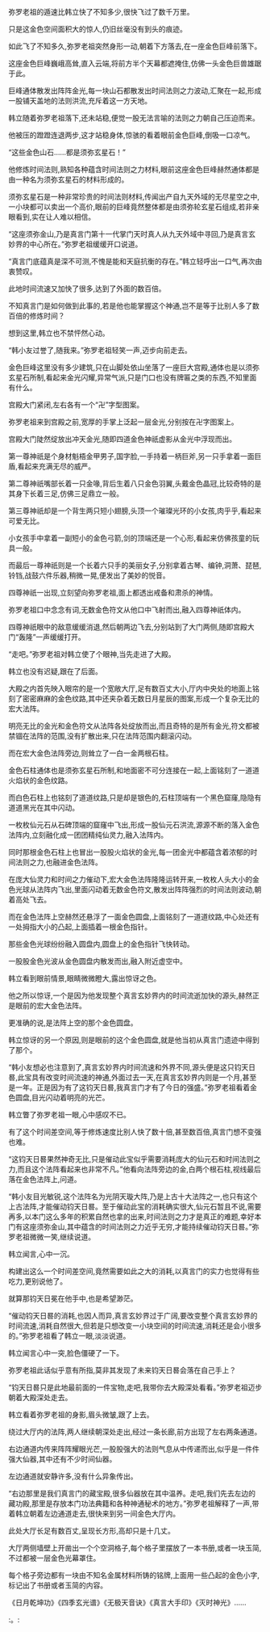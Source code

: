 
弥罗老祖的遁速比韩立快了不知多少,很快飞过了数千万里。

只是这金色空间面积大的惊人,仍旧丝毫没有到头的痕迹。

如此飞了不知多久,弥罗老祖突然身形一动,朝着下方落去,在一座金色巨峰前落下。

这座金色巨峰巍峨高耸,直入云端,将前方半个天幕都遮掩住,仿佛一头金色巨兽雄踞于此。

巨峰通体散发出阵阵金光,每一块山石都散发出时间法则之力波动,汇聚在一起,形成一股铺天盖地的法则洪流,充斥着这一方天地。

韩立随着弥罗老祖落下,还未站稳,便觉一股无法言喻的法则之力朝自己压迫而来。

他被压的蹬蹬连退两步,这才站稳身体,惊骇的看着眼前金色巨峰,倒吸一口凉气。

“这些金色山石……都是须弥玄星石！”

他修炼时间法则,熟知各种蕴含时间法则之力材料,眼前这座金色巨峰赫然通体都是由一种名为须弥玄星石的材料形成的。

须弥玄星石是一种非常珍贵的时间法则材料,传闻出产自九天外域的无尽星空之中,一小块都可以卖出一个高价,眼前的巨峰竟然整体都是由须弥轮玄星石组成,若非亲眼看到,实在让人难以相信。

“这座须弥金山,乃是真言门第十一代掌门天时真人从九天外域中寻回,乃是真言玄妙界的中心所在。”弥罗老祖缓缓开口说道。

“真言门底蕴真是深不可测,不愧是能和天庭抗衡的存在。”韩立轻呼出一口气,再次由衷赞叹。

此地时间流速又加快了很多,达到了外面的数百倍。

不知真言门是如何做到此事的,若是他也能掌握这个神通,岂不是等于比别人多了数百倍的修炼时间？

想到这里,韩立也不禁怦然心动。

“韩小友过誉了,随我来。”弥罗老祖轻笑一声,迈步向前走去。

金色巨峰这里没有多少建筑,只在山脚处依山坐落了一座巨大宫殿,通体也是以须弥玄星石所制,看起来金光闪耀,异常气派,只是门口也没有牌匾之类的东西,不知里面有什么。

宫殿大门紧闭,左右各有一个“卍”字型图案。

弥罗老祖来到宫殿之前,宽厚的手掌上泛起一层金光,分别按在卍字图案上。

宫殿大门陡然绽放出冲天金光,随即四道金色神祇虚影从金光中浮现而出。

第一尊神祇是个身材魁梧金甲男子,国字脸,一手持着一柄巨斧,另一只手拿着一面巨盾,看起来充满无尽的威严。

第二尊神祇嘴部长着一只金喙,背后生着八只金色羽翼,头戴金色晶冠,比较奇特的是其身下长着三足,仿佛三足鼎立一般。

第三尊神祇却是一个背生两只短小翅膀,头顶一个璀璨光环的小女孩,肉乎乎,看起来可爱无比。

小女孩手中拿着一副短小的金色弓箭,剑的顶端还是一个心形,看起来仿佛孩童的玩具一般。

而最后一尊神祇则是一个长着六只手的美丽女子,分别拿着古琴、编钟,洞萧、琵琶,铃铛,战鼓六件乐器,稍微一晃,便发出了美妙的悦音。

四尊神祇一出现,立刻望向弥罗老祖,面上都透出戒备和肃杀的神情。

弥罗老祖口中念念有词,无数金色符文从他口中飞射而出,融入四尊神祇体内。

四尊神祇眼中的敌意缓缓消退,然后朝两边飞去,分别站到了大门两侧,随即宫殿大门“轰隆”一声缓缓打开。

“走吧。”弥罗老祖对韩立使了个眼神,当先走进了大殿。

韩立也没有迟疑,跟在了后面。

大殿之内首先映入眼帘的是一个宽敞大厅,足有数百丈大小,厅内中央处的地面上铭刻了密密麻麻的金色纹路,其中还夹杂着无数日月星辰的图案,形成一个复杂无比的宏大法阵。

明亮无比的金光和金色符文从法阵各处绽放而出,而且奇特的是所有金光,符文都被禁锢在法阵的范围,没有扩散出来,只在法阵范围内翻滚闪动。

而在宏大金色法阵旁边,则耸立了一白一金两根石柱。

金色石柱通体也是须弥玄星石所制,和地面密不可分连接在一起,上面铭刻了一道道火焰状的金色纹路。

而白色石柱上也铭刻了道道纹路,只是却是银色的,石柱顶端有一个黑色窟窿,隐隐有道道黑光在其中闪动。

一枚枚仙元石从石碑顶端的窟窿中飞出,形成一股仙元石洪流,源源不断的落入金色法阵内,立刻融化成一团团精纯仙灵力,融入法阵内。

同时那根金色石柱上也冒出一股股火焰状的金光,每一团金光中都蕴含着浓郁的时间法则之力,也融进金色法阵。

在庞大仙灵力和时间之力催动下,宏大金色法阵隆隆运转开来,一枚枚人头大小的金色光球从法阵内飞出,里面闪动着无数金色符文,散发出阵阵强烈的时间法则波动,朝着高处飞去。

而在金色法阵上空赫然还悬浮了一面金色圆盘,上面铭刻了一道道纹路,中心处还有一处拇指大小的凸起,上面插着一根金色指针。

那些金色光球纷纷融入圆盘内,圆盘上的金色指针飞快转动。

一股股金色光波从金色圆盘内散发而出,融入附近虚空中。

韩立看到眼前情景,眼睛微微瞪大,露出惊讶之色。

他之所以惊讶,一个是因为他发现整个真言玄妙界内的时间流逝加快的源头,赫然正是眼前的宏大金色法阵。

更准确的说,是法阵上空的那个金色圆盘。

韩立惊讶的另一个原因,则是眼前的这个金色圆盘,就是他当初从真言门遗迹中得到了那个。

“韩小友想必也注意到了,真言玄妙界内时间流速和外界不同,源头便是这只钧天日晷,此宝具有改变时间流速的神通,外面过去一天,在真言玄妙界内则是一个月,甚至是一年。正是因为有了这钧天日晷,我真言门才有了今日的强盛。”弥罗老祖看着金色圆盘,目光闪动着明亮的光芒。

韩立瞥了弥罗老祖一眼,心中感叹不已。

有了这个时间差空间,等于修炼速度比别人快了数十倍,甚至数百倍,真言门想不变强也难。

“这钧天日晷果然神奇无比,只是催动此宝似乎需要消耗庞大的仙元石和时间法则之力,而且这个法阵看起来也非常不凡。”他看向法阵旁边的金,白两个根石柱,视线最后落在金色法阵上,问道。

“韩小友目光敏锐,这个法阵名为光阴天璇大阵,乃是上古十大法阵之一,也只有这个上古法阵,才能催动钧天日晷。至于催动此宝的消耗确实很大,仙元石暂且不说,需要再多,以本门这么多年的积累自然也拿的出来,时间法则之力才是真正的难题,幸好本门有这座须弥金山,其中蕴含的时间法则之力近乎无穷,才能持续催动钧天日晷。”弥罗老祖微微一笑,继续说道。

韩立闻言,心中一沉。

构建出这么一个时间差空间,竟然需要如此之大的消耗,以真言门的实力也觉得有些吃力,更别说他了。

就算那钧天日冕在他手中,也是希望渺茫。

“催动钧天日晷的消耗,也因人而异,真言玄妙界过于广阔,要改变整个真言玄妙界的时间流速,消耗自然很大,但若是只想改变一小块空间的时间流速,消耗还是会小很多的。”弥罗老祖看了韩立一眼,淡淡说道。

韩立闻言心中一突,脸色僵硬了一下。

弥罗老祖此话似乎意有所指,莫非其发现了未来钧天日晷会落在自己手上？

“钧天日晷只是此地最前面的一件宝物,走吧,我带你去大殿深处看看。”弥罗老祖迈步朝着大殿深处走去。

韩立看着弥罗老祖的身影,眉头微皱,跟了上去。

绕过大厅内的法阵,两人继续朝深处走出,经过一条长廊,前方出现了左右两条通道。

右边通道内传来阵阵耀眼光芒,一股股强大的法则气息从中传递而出,似乎是一件件强大仙器,其中还有不少时间仙器。

左边通道就安静许多,没有什么异象传出。

“右边那里是我们真言门的藏宝殿,很多仙器放在其中温养。走吧,我们先去左边的藏功殿,那里是存放本门功法典籍和各种神通秘术的地方。”弥罗老祖解释了一声,带着韩立朝着左边通道走去,很快来到另一间金色大厅内。

此处大厅长足有数百丈,呈现长方形,高却只是十几丈。

大厅两侧墙壁上开凿出一个个空洞格子,每个格子里摆放了一本书册,或者一块玉简,不过都被一层金色光幕罩住。

每个格子旁边都有一块由不知名金属材料所铸的铭牌,上面用一些凸起的金色小字,标记出了书册或者玉简的内容。

《日月乾坤功》《四季玄光谱》《无极天音诀》《真言大手印》《灭时神光》……

:。: